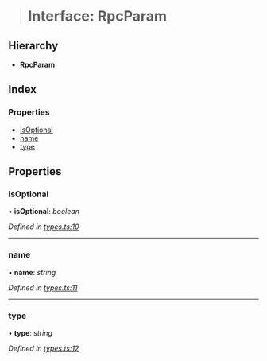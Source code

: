 > # Interface: RpcParam

## Hierarchy

* **RpcParam**

## Index

### Properties

* [isOptional](_types_.rpcparam.md#isoptional)
* [name](_types_.rpcparam.md#name)
* [type](_types_.rpcparam.md#type)

## Properties

###  isOptional

• **isOptional**: *boolean*

*Defined in [types.ts:10](https://github.com/polkadot-js/api/blob/1c885a2/packages/type-jsonrpc/src/types.ts#L10)*

___

###  name

• **name**: *string*

*Defined in [types.ts:11](https://github.com/polkadot-js/api/blob/1c885a2/packages/type-jsonrpc/src/types.ts#L11)*

___

###  type

• **type**: *string*

*Defined in [types.ts:12](https://github.com/polkadot-js/api/blob/1c885a2/packages/type-jsonrpc/src/types.ts#L12)*